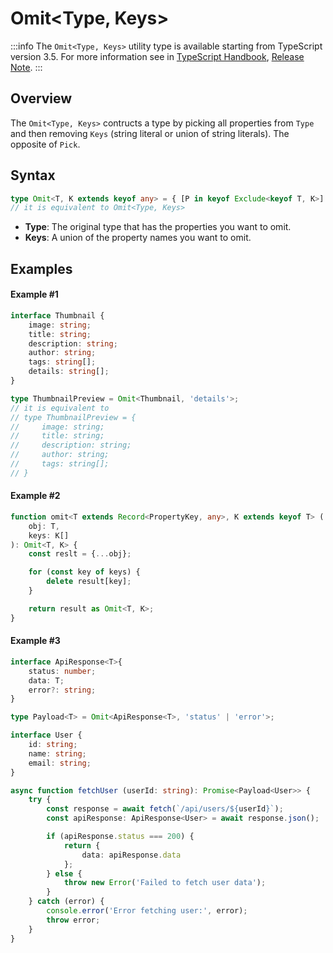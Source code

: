 # Omit\<Type, Keys>

:::info
The `Omit<Type, Keys>` utility type is available starting from TypeScript version 3.5. For more information see in [TypeScript Handbook](https://www.typescriptlang.org/docs/handbook/utility-types.html#omittype-keys), [Release Note](https://www.typescriptlang.org/docs/handbook/release-notes/typescript-3-5.html#the-omit-helper-type).
:::

## Overview

The `Omit<Type, Keys>` contructs a type by picking all properties from `Type` and then removing `Keys` (string literal or union of string literals). The opposite of `Pick`.

## Syntax

```ts
type Omit<T, K extends keyof any> = { [P in keyof Exclude<keyof T, K>]: T[P]; }
// it is equivalent to Omit<Type, Keys>
```

- **Type**: The original type that has the properties you want to omit.
- **Keys**: A union of the property names you want to omit.

## Examples

#### Example #1

```ts
interface Thumbnail {
    image: string;
    title: string;
    description: string;
    author: string;
    tags: string[];
    details: string[];
}

type ThumbnailPreview = Omit<Thumbnail, 'details'>;
// it is equivalent to 
// type ThumbnailPreview = {
//     image: string;
//     title: string;
//     description: string;
//     author: string;
//     tags: string[];
// }
```

#### Example #2

```ts
function omit<T extends Record<PropertyKey, any>, K extends keyof T> (
    obj: T,
    keys: K[]
): Omit<T, K> {
    const reslt = {...obj};

    for (const key of keys) {
        delete result[key];
    }

    return result as Omit<T, K>;
}
```

#### Example #3

```ts
interface ApiResponse<T>{
    status: number;
    data: T;
    error?: string;
}

type Payload<T> = Omit<ApiResponse<T>, 'status' | 'error'>;

interface User {
    id: string;
    name: string;
    email: string;
}

async function fetchUser (userId: string): Promise<Payload<User>> {
    try {
        const response = await fetch(`/api/users/${userId}`);
        const apiResponse: ApiResponse<User> = await response.json();

        if (apiResponse.status === 200) {
            return {
                data: apiResponse.data
            };
        } else {
            throw new Error('Failed to fetch user data');
        }
    } catch (error) {
        console.error('Error fetching user:', error);
        throw error;
    }
}
```